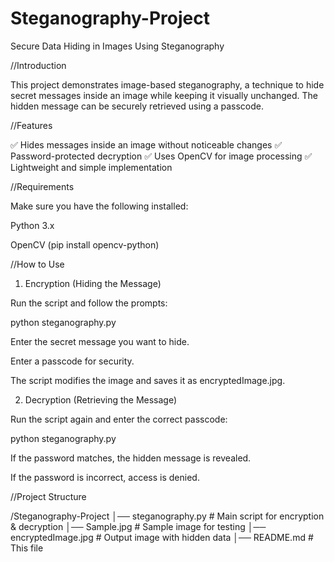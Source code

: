 # Steganography-Project
Secure Data Hiding in Images Using Steganography

//Introduction

This project demonstrates image-based steganography, a technique to hide secret messages inside an image while keeping it visually unchanged. The hidden message can be securely retrieved using a passcode.

//Features

✅ Hides messages inside an image without noticeable changes
✅ Password-protected decryption
✅ Uses OpenCV for image processing
✅ Lightweight and simple implementation

//Requirements

Make sure you have the following installed:

Python 3.x

OpenCV (pip install opencv-python)


//How to Use

1. Encryption (Hiding the Message)

Run the script and follow the prompts:

python steganography.py

Enter the secret message you want to hide.

Enter a passcode for security.

The script modifies the image and saves it as encryptedImage.jpg.


2. Decryption (Retrieving the Message)

Run the script again and enter the correct passcode:

python steganography.py

If the password matches, the hidden message is revealed.

If the password is incorrect, access is denied.


//Project Structure

/Steganography-Project
│── steganography.py  # Main script for encryption & decryption
│── Sample.jpg        # Sample image for testing
│── encryptedImage.jpg # Output image with hidden data
│── README.md         # This file
